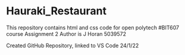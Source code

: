 # Hauraki_Restaurant

This repository contains html and css code for open polytech #BIT607 course Assignment 2
Author is J Horan 5039572

Created GitHub Repository, linked to VS Code 24/1/22

